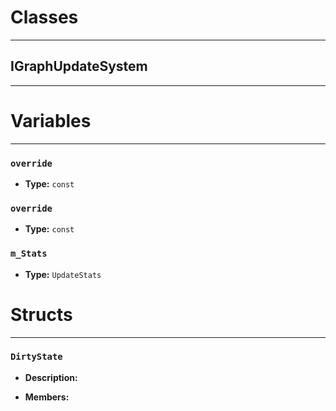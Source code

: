 # Classes
---

## IGraphUpdateSystem
---




# Variables
---

### `override`

- **Type:** `const`



### `override`

- **Type:** `const`



### `m_Stats`

- **Type:** `UpdateStats`




# Structs
---

### `DirtyState`

- **Description:** 

- **Members:**


